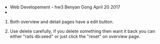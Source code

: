 * Web Developement - hw3
 Benyan Gong
 April 20 2017
 *

1. Both overview and detail pages have a edit button.

2. Use delete carefully, if you delete something then want it back you can either "rails db:seed" or just click the "reset" on overview page.




